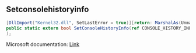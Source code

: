 ## Setconsolehistoryinfo

```csharp
[DllImport("Kernel32.dll", SetLastError = true)][return: MarshalAs(UnmanagedType.Bool)]
public static extern bool SetConsoleHistoryInfo(ref CONSOLE_HISTORY_INFO lpConsoleHistoryInfo
);
```

Microsoft documentation: [Link](https://docs.microsoft.com/en-us/windows/console/setconsolehistoryinfo)
